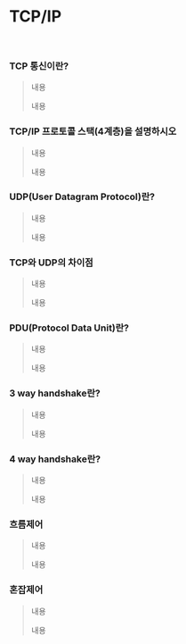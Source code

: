 # TCP/IP

<br>

### TCP 통신이란?

> 내용
>
> 내용

### TCP/IP 프로토콜 스택(4계층)을 설명하시오

> 내용
>
> 내용

### UDP(User Datagram Protocol)란?

> 내용
>
> 내용

### TCP와 UDP의 차이점

> 내용
>
> 내용

### PDU(Protocol Data Unit)란?

> 내용
>
> 내용

### 3 way handshake란?

> 내용
>
> 내용

### 4 way handshake란?

> 내용
>
> 내용

### 흐름제어

> 내용
>
> 내용

### 혼잡제어

> 내용
>
> 내용

